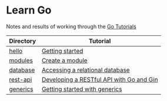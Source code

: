 # Learn Go

Notes and results of working through the [Go Tutorials](https://golang.google.cn/doc/tutorial/)

Directory | Tutorial
---------|----------
[hello](./hello/) | [Getting started](https://go.dev/doc/tutorial/getting-started.html)
[modules](./modules/) | [Create a module](https://go.dev/doc/tutorial/create-module.html)
[database](./database) | [Accessing a relational database](https://go.dev/doc/tutorial/database-access)
[rest-api](./rest-api/) | [Developing a RESTful API with Go and Gin](https://go.dev/doc/tutorial/web-service-gin)
[generics](./generics/) | [Getting started with generics](https://go.dev/doc/tutorial/generics)